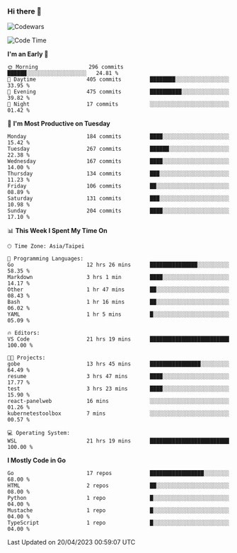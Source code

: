### Hi there 👋

![Codewars](https://www.codewars.com/users/omegaatt36/badges/small)

<!--START_SECTION:waka-->
![Code Time](http://img.shields.io/badge/Code%20Time-1%2C053%20hrs%2037%20mins-blue)

**I'm an Early 🐤** 

```text
🌞 Morning                296 commits         ██████░░░░░░░░░░░░░░░░░░░   24.81 % 
🌆 Daytime                405 commits         ████████░░░░░░░░░░░░░░░░░   33.95 % 
🌃 Evening                475 commits         ██████████░░░░░░░░░░░░░░░   39.82 % 
🌙 Night                  17 commits          ░░░░░░░░░░░░░░░░░░░░░░░░░   01.42 % 
```
📅 **I'm Most Productive on Tuesday** 

```text
Monday                   184 commits         ████░░░░░░░░░░░░░░░░░░░░░   15.42 % 
Tuesday                  267 commits         ██████░░░░░░░░░░░░░░░░░░░   22.38 % 
Wednesday                167 commits         ████░░░░░░░░░░░░░░░░░░░░░   14.00 % 
Thursday                 134 commits         ███░░░░░░░░░░░░░░░░░░░░░░   11.23 % 
Friday                   106 commits         ██░░░░░░░░░░░░░░░░░░░░░░░   08.89 % 
Saturday                 131 commits         ███░░░░░░░░░░░░░░░░░░░░░░   10.98 % 
Sunday                   204 commits         ████░░░░░░░░░░░░░░░░░░░░░   17.10 % 
```


📊 **This Week I Spent My Time On** 

```text
🕑︎ Time Zone: Asia/Taipei

💬 Programming Languages: 
Go                       12 hrs 26 mins      ███████████████░░░░░░░░░░   58.35 % 
Markdown                 3 hrs 1 min         ████░░░░░░░░░░░░░░░░░░░░░   14.17 % 
Other                    1 hr 47 mins        ██░░░░░░░░░░░░░░░░░░░░░░░   08.43 % 
Bash                     1 hr 16 mins        ██░░░░░░░░░░░░░░░░░░░░░░░   06.02 % 
YAML                     1 hr 5 mins         █░░░░░░░░░░░░░░░░░░░░░░░░   05.09 % 

🔥 Editors: 
VS Code                  21 hrs 19 mins      █████████████████████████   100.00 % 

🐱‍💻 Projects: 
gobe                     13 hrs 45 mins      ████████████████░░░░░░░░░   64.49 % 
resume                   3 hrs 47 mins       ████░░░░░░░░░░░░░░░░░░░░░   17.77 % 
test                     3 hrs 23 mins       ████░░░░░░░░░░░░░░░░░░░░░   15.90 % 
react-panelweb           16 mins             ░░░░░░░░░░░░░░░░░░░░░░░░░   01.26 % 
kubernetestoolbox        7 mins              ░░░░░░░░░░░░░░░░░░░░░░░░░   00.57 % 

💻 Operating System: 
WSL                      21 hrs 19 mins      █████████████████████████   100.00 % 
```

**I Mostly Code in Go** 

```text
Go                       17 repos            █████████████████░░░░░░░░   68.00 % 
HTML                     2 repos             ██░░░░░░░░░░░░░░░░░░░░░░░   08.00 % 
Python                   1 repo              █░░░░░░░░░░░░░░░░░░░░░░░░   04.00 % 
Mustache                 1 repo              █░░░░░░░░░░░░░░░░░░░░░░░░   04.00 % 
TypeScript               1 repo              █░░░░░░░░░░░░░░░░░░░░░░░░   04.00 % 
```




 Last Updated on 20/04/2023 00:59:07 UTC
<!--END_SECTION:waka-->

<!--
**omegaatt36/omegaatt36** is a ✨ _special_ ✨ repository because its `README.md` (this file) appears on your GitHub profile.

Here are some ideas to get you started:

- 🔭 I’m currently working on ...
- 🌱 I’m currently learning ...
- 👯 I’m looking to collaborate on ...
- 🤔 I’m looking for help with ...
- 💬 Ask me about ...
- 📫 How to reach me: ...
- 😄 Pronouns: ...
- ⚡ Fun fact: ...
-->
